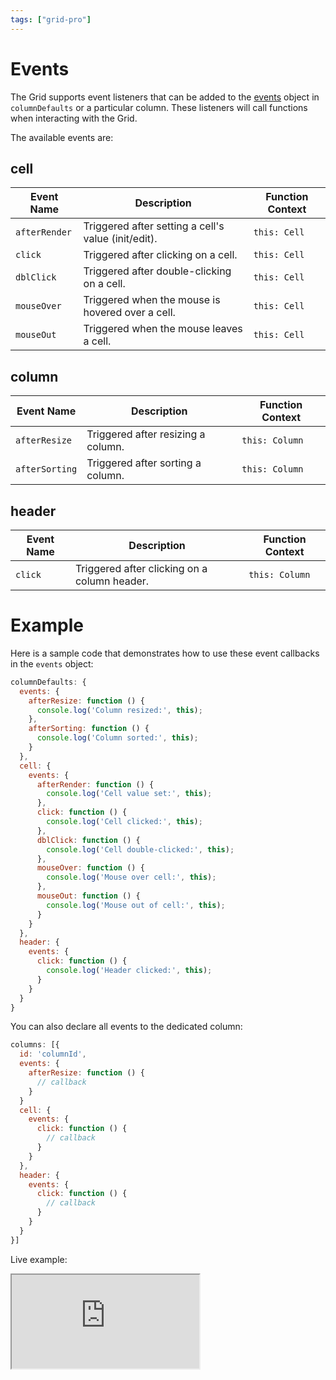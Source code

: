 ```yaml
---
tags: ["grid-pro"]
---
```


# Events

The Grid supports event listeners that can be added to the [events](https://api.highcharts.com/grid/#interfaces/Grid_Core_Options.Options-1#columnDefaults) object in `columnDefaults` or a particular column. These listeners will call functions when interacting with the Grid.

The available events are:

## cell

| **Event Name**     | **Description**                                          | **Function Context** |
|--------------------|----------------------------------------------------------|-----------------------|
| `afterRender`      | Triggered after setting a cell's value (init/edit).      | `this: Cell`          |
| `click`            | Triggered after clicking on a cell.                      | `this: Cell`          |
| `dblClick`         | Triggered after double-clicking on a cell.               | `this: Cell`          |
| `mouseOver`        | Triggered when the mouse is hovered over a cell.         | `this: Cell`          |
| `mouseOut`         | Triggered when the mouse leaves a cell.                  | `this: Cell`          |

## column

| **Event Name**     | **Description**                                          | **Function Context** |
|--------------------|----------------------------------------------------------|-----------------------|
| `afterResize`      | Triggered after resizing a column.                       | `this: Column`        |
| `afterSorting`     | Triggered after sorting a column.                        | `this: Column`        |

## header

| **Event Name**     | **Description**                                          | **Function Context** |
|--------------------|----------------------------------------------------------|-----------------------|
| `click`            | Triggered after clicking on a column header.             | `this: Column`        |

# Example

Here is a sample code that demonstrates how to use these event callbacks in the `events` object:

```js
columnDefaults: {
  events: {
    afterResize: function () {
      console.log('Column resized:', this);
    },
    afterSorting: function () {
      console.log('Column sorted:', this);
    }
  },
  cell: {
    events: {
      afterRender: function () {
        console.log('Cell value set:', this);
      },
      click: function () {
        console.log('Cell clicked:', this);
      },
      dblClick: function () {
        console.log('Cell double-clicked:', this);
      },
      mouseOver: function () {
        console.log('Mouse over cell:', this);
      },
      mouseOut: function () {
        console.log('Mouse out of cell:', this);
      }
    }
  },
  header: {
    events: {
      click: function () {
        console.log('Header clicked:', this);
      }
    }
  }
}
```

You can also declare all events to the dedicated column:

```js
columns: [{
  id: 'columnId',
  events: {
    afterResize: function () {
      // callback
    }
  }
  cell: {
    events: {
      click: function () {
        // callback
      }
    }
  },
  header: {
    events: {
      click: function () {
        // callback
      }
    }
  }
}]
```

Live example:
<iframe src="https://www.highcharts.com/samples/embed/grid-pro/basic/cell-events" allow="fullscreen"></iframe>
